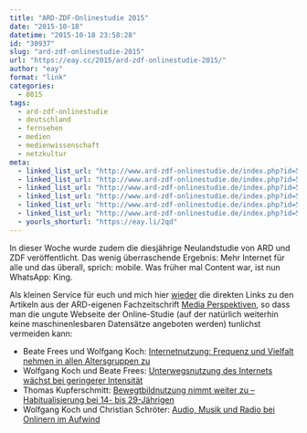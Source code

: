 ```yaml
---
title: "ARD-ZDF-Onlinestudie 2015"
date: "2015-10-18"
datetime: "2015-10-18 23:58:28"
id: "30937"
slug: "ard-zdf-onlinestudie-2015"
url: "https://eay.cc/2015/ard-zdf-onlinestudie-2015/"
author: "eay"
format: "link"
categories:
  - 0815
tags:
  - ard-zdf-onlinestudie
  - deutschland
  - fernsehen
  - medien
  - medienwissenschaft
  - netzkultur
meta:
  - linked_list_url: "http://www.ard-zdf-onlinestudie.de/index.php?id=541"
  - linked_list_url: "http://www.ard-zdf-onlinestudie.de/index.php?id=541"
  - linked_list_url: "http://www.ard-zdf-onlinestudie.de/index.php?id=541"
  - linked_list_url: "http://www.ard-zdf-onlinestudie.de/index.php?id=541"
  - linked_list_url: "http://www.ard-zdf-onlinestudie.de/index.php?id=541"
  - linked_list_url: "http://www.ard-zdf-onlinestudie.de/index.php?id=541"
  - yourls_shorturl: "https://eay.li/2qd"
---
```


In dieser Woche wurde zudem die diesjährige Neulandstudie von ARD und ZDF veröffentlicht. Das wenig überraschende Ergebnis: Mehr Internet für alle und das überall, sprich: mobile. Was früher mal Content war, ist nun WhatsApp: King.

Als kleinen Service für euch und mich hier [wieder](//eay.cc/2014/ard-zdf-onlinestudie-2014-veroeffentlicht/) die direkten Links zu den Artikeln aus der ARD-eigenen Fachzeitschrift [Media Perspektiven](http://www.ard-werbung.de/media-perspektiven/), so dass man die ungute Webseite der Online-Studie (auf der natürlich weiterhin keine maschinenlesbaren Datensätze angeboten werden) tunlichst vermeiden kann:

- Beate Frees und Wolfgang Koch: [Internetnutzung: Frequenz und Vielfalt nehmen in allen Altersgruppen zu](http://www.ard-werbung.de/fileadmin/user_upload/media-perspektiven/pdf/2015/0915_Frees_Koch.pdf)
- Wolfgang Koch und Beate Frees: [Unterwegsnutzung des Internets wächst bei geringerer Intensität](http://www.ard-werbung.de/fileadmin/user_upload/media-perspektiven/pdf/2015/0915_Koch_Frees.pdf)
- Thomas Kupferschmitt: [Bewegtbildnutzung nimmt weiter zu – Habitualisierung bei 14- bis 29-Jährigen](http://www.ard-werbung.de/fileadmin/user_upload/media-perspektiven/pdf/2015/0915_Kupferschmitt.pdf)
- Wolfgang Koch und Christian Schröter: [Audio, Musik und Radio bei Onlinern im Aufwind](http://www.ard-werbung.de/fileadmin/user_upload/media-perspektiven/pdf/2015/0915_Koch_Schroeter.pdf)
